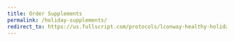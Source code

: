 ```yaml
---
title: Order Supplements
permalink: /holiday-supplements/
redirect_to: https://us.fullscript.com/protocols/lconway-healthy-holidays
---
```

